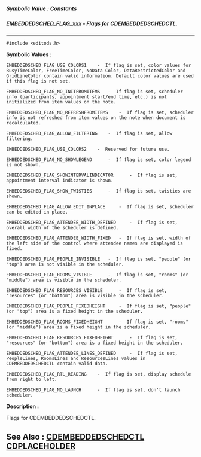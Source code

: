 ##### Symbolic Value : Constants
##### EMBEDDEDSCHED_FLAG_xxx - Flags for CDEMBEDDEDSCHEDCTL.
---
```
#include <editods.h>
```

**Symbolic Values :**

	EMBEDDEDSCHED_FLAG_USE_COLORS1	  -  If flag is set, color values for BusyTimeColor, FreeTimeColor, NoData Color, DataRestrictedColor and GridLineColor contain valid information. Default color values are used if this flag is not set.

	EMBEDDEDSCHED_FLAG_NO_INITFROMITEMS	  -  If flag is set, scheduler info (participants, appointment start/end time, etc.) is not initialized from item values on the note.

	EMBEDDEDSCHED_FLAG_NO_REFRESHFROMITEMS	  -  If flag is set, scheduler info is not refreshed from item values on the note when document is recalculated.

	EMBEDDEDSCHED_FLAG_ALLOW_FILTERING	  -  If flag is set, allow filtering.

	EMBEDDEDSCHED_FLAG_USE_COLORS2	  -  Reserved for future use.

	EMBEDDEDSCHED_FLAG_NO_SHOWLEGEND	  -  If flag is set, color legend is not shown.

	EMBEDDEDSCHED_FLAG_SHOWINTERVALINDICATOR	  -  If flag is set, appointment interval indicator is shown.

	EMBEDDEDSCHED_FLAG_SHOW_TWISTIES	  -  If flag is set, twisties are shown.

	EMBEDDEDSCHED_FLAG_ALLOW_EDIT_INPLACE	  -  If flag is set, scheduler can be edited in place.

	EMBEDDEDSCHED_FLAG_ATTENDEE_WIDTH_DEFINED	  -  If flag is set, overall width of the scheduler is defined.

	EMBEDDEDSCHED_FLAG_ATTENDEE_WIDTH_FIXED	  -  If flag is set, width of the left side of the control where attendee names are displayed is fixed.

	EMBEDDEDSCHED_FLAG_PEOPLE_INVISIBLE	  -  If flag is set, "people" (or "top") area is not visible in the scheduler.

	EMBEDDEDSCHED_FLAG_ROOMS_VISIBLE	  -  If flag is set, "rooms" (or "middle") area is visible in the scheduler.

	EMBEDDEDSCHED_FLAG_RESOURCES_VISIBLE	  -  If flag is set, "resources" (or "bottom") area is visible in the scheduler.

	EMBEDDEDSCHED_FLAG_PEOPLE_FIXEDHEIGHT	  -  If flag is set, "people" (or "top") area is a fixed height in the scheduler.

	EMBEDDEDSCHED_FLAG_ROOMS_FIXEDHEIGHT	  -  If flag is set, "rooms" (or "middle") area is a fixed height in the scheduler.

	EMBEDDEDSCHED_FLAG_RESOURCES_FIXEDHEIGHT	  -  If flag is set, "resources" (or "bottom") area is a fixed height in the scheduler.

	EMBEDDEDSCHED_FLAG_ATTENDEE_LINES_DEFINED	  -  If flag is set, PeopleLines, RoomsLines and ResourcesLines values in CDEMBEDDEDSCHEDCTL contain valid data.

	EMBEDDEDSCHED_FLAG_RTL_READING	  -  If flag is set, display schedule from right to left.

	EMBEDDEDSCHED_FLAG_NO_LAUNCH	  -  If flag is set, don't launch scheduler.


**Description :**

Flags for CDEMBEDDEDSCHEDCTL.


**See Also :**
[CDEMBEDDEDSCHEDCTL](/domino-c-api-docs/reference/Data/CDEMBEDDEDSCHEDCTL)
[CDPLACEHOLDER](/domino-c-api-docs/reference/Data/CDPLACEHOLDER)
---
